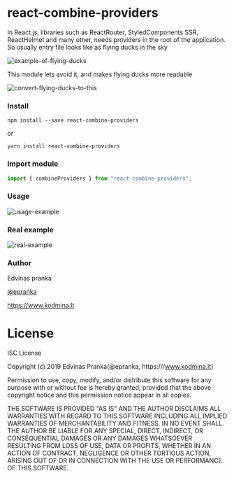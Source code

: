 react-combine-providers
========================

In React.js, libraries such as ReactRouter, StyledComponents SSR, ReactHelmet and many other, needs providers in the root of the application. So usually entry file looks like as flying ducks in the sky

![example-of-flying-ducks](https://github.com/epranka/react-combine-providers/blob/master/resources/example-of-flying-ducks.png)

This module lets avoid it, and makes flying ducks more readable

![convert-flying-ducks-to-this](https://github.com/epranka/react-combine-providers/blob/master/resources/convert-flying-ducks-to-this.png)

### Install

```
npm install --save react-combine-providers
```

or

```
yarn install react-combine-providers
```

### Import module

```js
import { combineProviders } from "react-combine-providers";
```

### Usage

![usage-example](https://github.com/username/repository/blob/master/img/octocat.png|alt=usage-example)

### Real example

![real-example](https://github.com/username/repository/blob/master/img/octocat.png|alt=real-example)

### Author

Edvinas pranka

[@epranka](https://twitter.com/epranka)

https://www.kodmina.lt

# License

ISC License

Copyright (c) 2019 Edvinas Pranka(@epranka, https:///www.kodmina.lt)

Permission to use, copy, modify, and/or distribute this software for any
purpose with or without fee is hereby granted, provided that the above
copyright notice and this permission notice appear in all copies.

THE SOFTWARE IS PROVIDED "AS IS" AND THE AUTHOR DISCLAIMS ALL WARRANTIES
WITH REGARD TO THIS SOFTWARE INCLUDING ALL IMPLIED WARRANTIES OF
MERCHANTABILITY AND FITNESS. IN NO EVENT SHALL THE AUTHOR BE LIABLE FOR
ANY SPECIAL, DIRECT, INDIRECT, OR CONSEQUENTIAL DAMAGES OR ANY DAMAGES
WHATSOEVER RESULTING FROM LOSS OF USE, DATA OR PROFITS, WHETHER IN AN
ACTION OF CONTRACT, NEGLIGENCE OR OTHER TORTIOUS ACTION, ARISING OUT OF
OR IN CONNECTION WITH THE USE OR PERFORMANCE OF THIS SOFTWARE.
